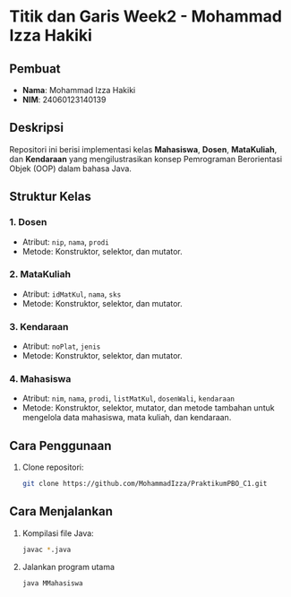# Titik dan Garis Week2 - Mohammad Izza Hakiki

## Pembuat
- **Nama**: Mohammad Izza Hakiki
- **NIM**: 24060123140139 


## Deskripsi
Repositori ini berisi implementasi kelas **Mahasiswa**, **Dosen**, **MataKuliah**, dan **Kendaraan** yang mengilustrasikan konsep Pemrograman Berorientasi Objek (OOP) dalam bahasa Java.

## Struktur Kelas

### 1. **Dosen**
- Atribut: `nip`, `nama`, `prodi`
- Metode: Konstruktor, selektor, dan mutator.

### 2. **MataKuliah**
- Atribut: `idMatKul`, `nama`, `sks`
- Metode: Konstruktor, selektor, dan mutator.

### 3. **Kendaraan**
- Atribut: `noPlat`, `jenis` 
- Metode: Konstruktor, selektor, dan mutator.

### 4. **Mahasiswa**
- Atribut: `nim`, `nama`, `prodi`, `listMatKul`, `dosenWali`, `kendaraan`
- Metode: Konstruktor, selektor, mutator, dan metode tambahan untuk mengelola data mahasiswa, mata kuliah, dan kendaraan.

## Cara Penggunaan
1. Clone repositori:
   ```bash
   git clone https://github.com/MohammadIzza/PraktikumPBO_C1.git


## Cara Menjalankan
1. Kompilasi file Java:
   ```bash
   javac *.java
2. Jalankan program utama
    ```bash
    java MMahasiswa

